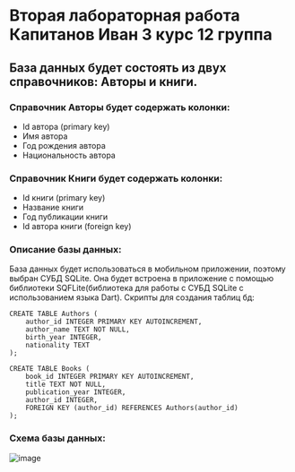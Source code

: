 # Вторая лабораторная работа Капитанов Иван 3 курс 12 группа
## База данных будет состоять из двух справочников: Авторы и книги.

### Справочник Авторы будет содержать колонки:
  * Id автора (primary key)
  * Имя автора
  * Год рождения автора
  * Национальность автора

### Справочник Книги будет содержать колонки:
  * Id книги (primary key)
  * Название книги
  * Год публикации книги
  * Id автора книги (foreign key)

### Описание базы данных:
База данных будет использоваться в мобильном приложении, поэтому выбран СУБД SQLite. Она будет встроена в приложение с помощью библиотеки SQFLite(библиотека для работы с СУБД SQLite с использованием языка Dart).
Скрипты для создания таблиц бд:
```
CREATE TABLE Authors (
    author_id INTEGER PRIMARY KEY AUTOINCREMENT,
    author_name TEXT NOT NULL,
    birth_year INTEGER,
    nationality TEXT
);
```
```
CREATE TABLE Books (
    book_id INTEGER PRIMARY KEY AUTOINCREMENT,
    title TEXT NOT NULL,
    publication_year INTEGER,
    author_id INTEGER,
    FOREIGN KEY (author_id) REFERENCES Authors(author_id)
);
```
### Схема базы данных:
![image](https://github.com/Vantwozz/lab2_Barovik/assets/95244485/68320818-d565-424a-a41e-2574a334b174)
  
